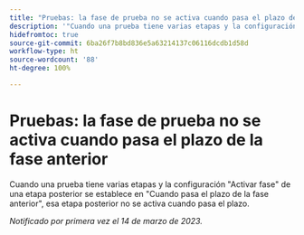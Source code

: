 ```yaml
---
title: "Pruebas: la fase de prueba no se activa cuando pasa el plazo de la fase anterior"
description: '"Cuando una prueba tiene varias etapas y la configuración Activar fase de una etapa posterior se establece en Cuando pasa el plazo de la fase anterior, esa etapa posterior no se activa cuando pasa el plazo".'
hidefromtoc: true
source-git-commit: 6ba26f7b8bd836e5a63214137c06116dcdb1d58d
workflow-type: ht
source-wordcount: '88'
ht-degree: 100%

---
```



# Pruebas: la fase de prueba no se activa cuando pasa el plazo de la fase anterior

<!--This article is on the WF and WFP TOC-->

Cuando una prueba tiene varias etapas y la configuración &quot;Activar fase&quot; de una etapa posterior se establece en &quot;Cuando pasa el plazo de la fase anterior&quot;, esa etapa posterior no se activa cuando pasa el plazo.

_Notificado por primera vez el 14 de marzo de 2023._

